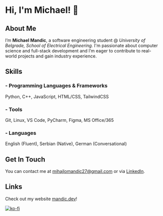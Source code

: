 # Hi, I'm Michael! 👋

## About Me

I’m **Michael Mandic**, a software engineering student @ *University of Belgrade, School of Electrical Engineering.*
I'm passionate about computer science and full-stack development and I’m eager to contribute to real-world projects and gain industry experience.

## Skills

### - Programming Languages & Frameworks

Python, C++, JavaScript, HTML/CSS, TailwindCSS

### - Tools

Git, Linux, VS Code, PyCharm, Figma, MS Office/365

### - Languages

English (Fluent), Serbian (Native), German (Conversational)

## Get In Touch

You can contact me at [mihajlomandic27@gmail.com](mailto:mihajlomandic27@gmail.com) or via [LinkedIn](https://www.linkedin.com/in/michael-mandic).

## Links

<p align="left">Check out my website <a target="_blank" href="https://mandic.dev">mandic.dev</a>!</p>

[![ko-fi](https://ko-fi.com/img/githubbutton_sm.svg)](https://ko-fi.com/K3K71FFHA4)
